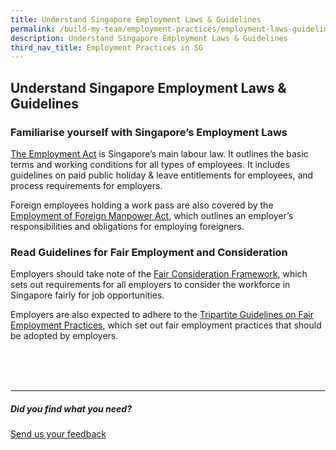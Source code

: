 ```yaml
---
title: Understand Singapore Employment Laws & Guidelines
permalink: /build-my-team/employment-practices/employment-laws-guidelines/
description: Understand Singapore Employment Laws & Guidelines
third_nav_title: Employment Practices in SG
---
```


## Understand Singapore Employment Laws &amp; Guidelines

### Familiarise yourself with Singapore’s Employment Laws


[The Employment Act](https://www.mom.gov.sg/employment-practices/employment-act) is Singapore’s main labour law. It outlines the basic terms and working conditions for all types of employees. It includes guidelines on paid public holiday &amp; leave entitlements for employees, and process requirements for employers.

Foreign employees holding a work pass are also covered by the [Employment of Foreign Manpower Act](https://www.mom.gov.sg/legislation/employment-of-foreign-manpower-act), which outlines an employer’s responsibilities and obligations for employing foreigners.

### Read Guidelines for Fair Employment and Consideration


Employers should take note of the [Fair Consideration Framework](https://www.mom.gov.sg/employment-practices/fair-consideration-framework), which sets out requirements for all employers to consider the workforce in Singapore fairly for job opportunities.

Employers are also expected to adhere to the [Tripartite Guidelines on Fair Employment Practices](https://www.tal.sg/tafep/resources/publications/2019/tripartite-guidelines-on-fair-employment-practices), which set out fair employment practices that should be adopted by employers.


<br>
<br>
<br>


<hr>

##### Did you find what you need?
[Send us your feedback](https://form.gov.sg/642693623cb98f001239be0d)